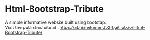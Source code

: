 # Html-Bootstrap-Tribute
A simple informative website built using bootstap.<br/>
Visit the published site at :  https://abhishekanand524.github.io/Html-Bootstrap-Tribute/
